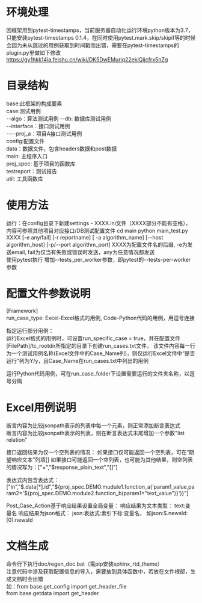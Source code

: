 # 环境处理
因框架用到pytest-timestamps，当前服务器自动化运行环境python版本为3.7，只能安装pytest-timestamps 0.1.4，在同时使用pytest.mark.skip/skipif等的时候会因为未从跳过的用例获取到时间戳而出错，需要在pytest-timestamps的plugin.py里做如下修改
https://gy1hkk14ia.feishu.cn/wiki/DK5DwEMuriq22eklQijcfrx5nZg

# 目录结构  
base:此框架的构成要素  
case:测试用例  
--algo：算法测试用例
--db: 数据库测试用例  
--interface：接口测试用例  
----proj_a：项目A接口测试用例  
config:配置文件  
data：数据文件，包含headers数据和post数据  
main: 主程序入口  
proj_spec: 基于项目的函数库  
testreport：测试报告  
util: 工具函数库  

# 使用方法
运行：在config目录下新建settings - XXXX.ini文件（XXXX部分不能有空格），内容可参照其他项目对应接口/DB测试配置文件
      cd main
      python main_test.py XXXX  [-e any/fail] [-r reportname] [ -a algorithm_name] [--host algorithm_host] [-p/--port algorithm_port] 
      XXXX为配置文件名的后缀, -e为发送email, fail为仅当有失败或错误时发送，any为任意情况都发送  
      使用pytest执行 增加--tests_per_worker参数，即pytest的--tests-per-worker参数


# 配置文件参数说明
[Framework]     
run_case_type: Excel-Excel格式的用例, Code-Python代码的用例，用逗号连接

指定运行部分用例：  
运行Excel格式的用例时，可设置run_specific_case = true，并在配置文件[FilePath]/tc_rootdir所指定的目录下创建run_cases.txt文件，
该文件内容每一行为一个测试用例名称(Excel文件中的Case_Name列)，则仅运行Excel文件中“是否运行”列为Y/y，且Case_Name在run_cases.txt中列出的用例

运行Python代码用例，可在run_case_folder下设置需要运行的文件夹名称，以逗号分隔

# Excel用例说明
断言内容为比较jsonpath表示的列表中每一个元素，则正常添加断言表达式  
断言内容为比较jsonpath表示的列表，则在断言表达式末尾增加一个参数"list relation"
     
接口返回结果为仅一个空列表的情况：
如果接口仅可能返回一个空列表，可在“期望响应文本”列填[]
如果接口可能返回一个空列表，也可能为其他结果，则空列表的情况写为：["=","$response_plain_text","[]"]

表达式内包含表达式：
["in","$.data[*].id","${proj_spec.DEMO.mudule1.function_a('param1_value,param2='${proj_spec.DEMO.module2.function_b(param1=\"text_value\")}')}"]

Post_Case_Action基于响应结果设置全局变量：
响应结果为文本类型：
text:变量名
响应结果为json格式：
json:表达式:索引下标:变量名， 如json:$.newsId:[0]:newsId

# 文档生成
命令行下执行doc/regen_doc.bat（需pip安装sphinx_rtd_theme）  
注意代码中涉及获取配置信息的导入，需要放到具体函数中，若放在文件根部，生成文档时会出错  
如：from base.get_config import get_header_file  
    from base.getdata import get_header
	


